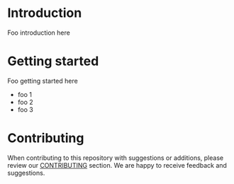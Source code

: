# Introduction
Foo introduction here

# Getting started
Foo getting started here
- foo 1
- foo 2 
- foo 3

# Contributing
When contributing to this repository with suggestions or additions, please review our [CONTRIBUTING](/CONTRIBUTING.md) section. We are happy to receive feedback and suggestions.
